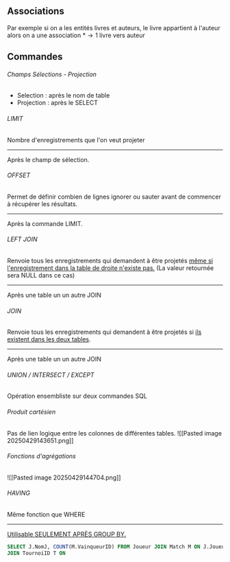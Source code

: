 ## Associations
Par exemple si on a les entités livres et auteurs, le livre appartient à l'auteur alors on a une association $*\to1$ livre vers auteur

## Commandes
###### Champs Sélections - Projection
- Selection : après le nom de table
- Projection : après le SELECT

###### LIMIT
Nombre d'enregistrements que l'on veut projeter
___
Après le champ de sélection. 

###### OFFSET
Permet de définir combien de lignes ignorer ou sauter avant de commencer à récupérer les résultats. 
___
Après la commande LIMIT.

###### LEFT JOIN
Renvoie tous les enregistrements qui demandent à être projetés <u>même si l'enregistrement dans la table de droite n'existe pas.</u> (La valeur retournée sera NULL dans ce cas)
___
Après une table un un autre JOIN

###### JOIN
Renvoie tous les enregistrements qui demandent à être projetés si <u>ils existent dans les deux tables</u>. 
___
Après une table un un autre JOIN

###### UNION / INTERSECT / EXCEPT
Opération ensembliste sur deux commandes SQL

###### Produit cartésien
Pas de lien logique entre les colonnes de différentes tables. 
![[Pasted image 20250429143651.png]]

###### Fonctions d'agrégations
![[Pasted image 20250429144704.png]]


###### HAVING
Même fonction que WHERE
___
<u>Utilisable SEULEMENT APRÈS GROUP BY.</u>


```SQL
SELECT J.NomJ, COUNT(M.VainqueurID) FROM Joueur JOIN Match M ON J.JoueurID = M.VainqueurID
JOIN TournoiID T ON 
```